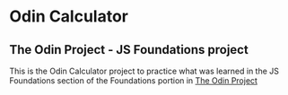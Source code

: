 # Odin Calculator
## The Odin Project - JS Foundations project

This is the Odin Calculator project to practice what was learned in the JS Foundations section of the Foundations portion in [The Odin Project](https://www.theodinproject.com/dashboard)
